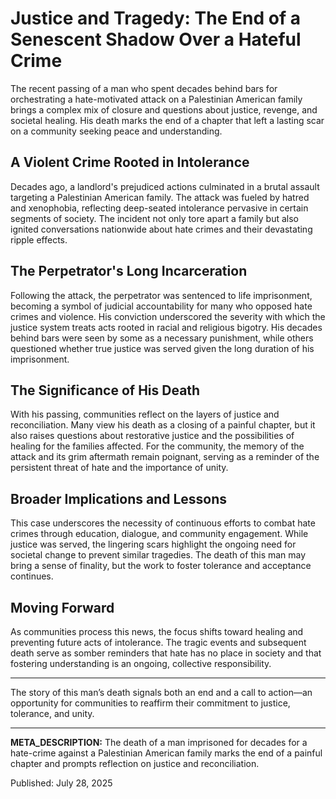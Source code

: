 # Justice and Tragedy: The End of a Senescent Shadow Over a Hateful Crime

The recent passing of a man who spent decades behind bars for orchestrating a hate-motivated attack on a Palestinian American family brings a complex mix of closure and questions about justice, revenge, and societal healing. His death marks the end of a chapter that left a lasting scar on a community seeking peace and understanding.

## A Violent Crime Rooted in Intolerance

Decades ago, a landlord's prejudiced actions culminated in a brutal assault targeting a Palestinian American family. The attack was fueled by hatred and xenophobia, reflecting deep-seated intolerance pervasive in certain segments of society. The incident not only tore apart a family but also ignited conversations nationwide about hate crimes and their devastating ripple effects.

## The Perpetrator's Long Incarceration

Following the attack, the perpetrator was sentenced to life imprisonment, becoming a symbol of judicial accountability for many who opposed hate crimes and violence. His conviction underscored the severity with which the justice system treats acts rooted in racial and religious bigotry. His decades behind bars were seen by some as a necessary punishment, while others questioned whether true justice was served given the long duration of his imprisonment.

## The Significance of His Death

With his passing, communities reflect on the layers of justice and reconciliation. Many view his death as a closing of a painful chapter, but it also raises questions about restorative justice and the possibilities of healing for the families affected. For the community, the memory of the attack and its grim aftermath remain poignant, serving as a reminder of the persistent threat of hate and the importance of unity.

## Broader Implications and Lessons

This case underscores the necessity of continuous efforts to combat hate crimes through education, dialogue, and community engagement. While justice was served, the lingering scars highlight the ongoing need for societal change to prevent similar tragedies. The death of this man may bring a sense of finality, but the work to foster tolerance and acceptance continues.

## Moving Forward

As communities process this news, the focus shifts toward healing and preventing future acts of intolerance. The tragic events and subsequent death serve as somber reminders that hate has no place in society and that fostering understanding is an ongoing, collective responsibility.

---

The story of this man’s death signals both an end and a call to action—an opportunity for communities to reaffirm their commitment to justice, tolerance, and unity.

---

**META_DESCRIPTION:** The death of a man imprisoned for decades for a hate-crime against a Palestinian American family marks the end of a painful chapter and prompts reflection on justice and reconciliation.

Published: July 28, 2025
